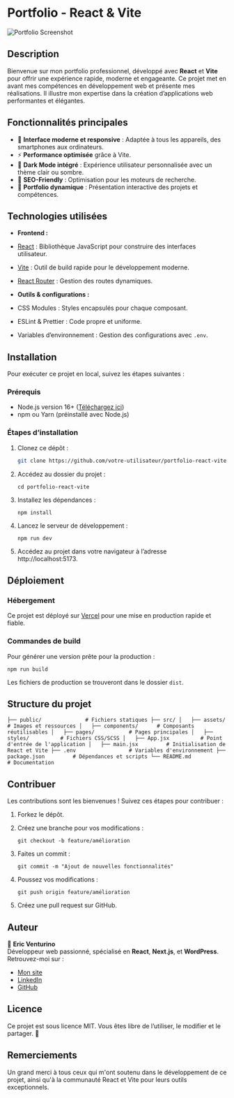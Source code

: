 
# **Portfolio - React & Vite**

![Portfolio Screenshot](https://i.ytimg.com/vi/uVL8vlPDA5o/hqdefault.jpg?sqp=-oaymwFBCNACELwBSFryq4qpAzMIARUAAIhCGAHYAQHiAQoIGBACGAY4AUAB8AEB-AH-CYAC0AWKAgwIABABGD8gUChlMA8=&rs=AOn4CLCKaIJVZhl7w5wq1405dxnMWnDhtw) 

## **Description**

Bienvenue sur mon portfolio professionnel, développé avec **React** et **Vite** pour offrir une expérience rapide, moderne et engageante. Ce projet met en avant mes compétences en développement web et présente mes réalisations. Il illustre mon expertise dans la création d’applications web performantes et élégantes.

## **Fonctionnalités principales**

- 🌟 **Interface moderne et responsive** : Adaptée à tous les appareils, des smartphones aux ordinateurs.
- ⚡ **Performance optimisée** grâce à Vite.
- 🎨 **Dark Mode intégré** : Expérience utilisateur personnalisée avec un thème clair ou sombre.
- 🚀 **SEO-Friendly** : Optimisation pour les moteurs de recherche.
- 📂 **Portfolio dynamique** : Présentation interactive des projets et compétences.



## **Technologies utilisées**

- **Frontend :**
 - [React](https://reactjs.org/) : Bibliothèque JavaScript pour construire des interfaces utilisateur.
 - [Vite](https://vitejs.dev/) : Outil de build rapide pour le développement moderne.
 - [React Router](https://reactrouter.com/) : Gestion des routes dynamiques.

- **Outils & configurations :**
 - CSS Modules : Styles encapsulés pour chaque composant.
 - ESLint & Prettier : Code propre et uniforme.
 - Variables d’environnement : Gestion des configurations avec `.env`.


## **Installation**

Pour exécuter ce projet en local, suivez les étapes suivantes :

### **Prérequis**
- Node.js version 16+ ([Téléchargez ici](https://nodejs.org/))
- npm ou Yarn (préinstallé avec Node.js)

### **Étapes d’installation**
1. Clonez ce dépôt :
   ```bash
   git clone https://github.com/votre-utilisateur/portfolio-react-vite.git`` 

2.  Accédez au dossier du projet :
    
   
    `cd portfolio-react-vite` 
    
3.  Installez les dépendances :
        
    `npm install` 
    
4.  Lancez le serveur de développement :
    
    `npm run dev` 
    
5.  Accédez au projet dans votre navigateur à l’adresse  http://localhost:5173.

## **Déploiement**

### **Hébergement**

Ce projet est déployé sur  [Vercel](https://vercel.com/)  pour une mise en production rapide et fiable.

### **Commandes de build**

Pour générer une version prête pour la production :

`npm run build` 

Les fichiers de production se trouveront dans le dossier  `dist`.

## **Structure du projet**


`├── public/              # Fichiers statiques
├── src/
│   ├── assets/          # Images et ressources
│   ├── components/      # Composants réutilisables
│   ├── pages/           # Pages principales
│   ├── styles/          # Fichiers CSS/SCSS
│   ├── App.jsx          # Point d'entrée de l'application
│   ├── main.jsx         # Initialisation de React et Vite
├── .env                 # Variables d'environnement
├── package.json         # Dépendances et scripts
└── README.md            # Documentation`


## **Contribuer**

Les contributions sont les bienvenues ! Suivez ces étapes pour contribuer :

1.  Forkez le dépôt.
2.  Créez une branche pour vos modifications :    
    
    `git checkout -b feature/amélioration` 
    
3.  Faites un commit :    
    
    `git commit -m "Ajout de nouvelles fonctionnalités"` 
    
4.  Poussez vos modifications :    
    
    `git push origin feature/amélioration` 
    
5.  Créez une pull request sur GitHub.


## **Auteur**

👤  **Eric Venturino**  
Développeur web passionné, spécialisé en  **React**,  **Next.js**, et  **WordPress**.  
Retrouvez-moi sur :

-   [Mon site](https://venturino.site/)
-   [LinkedIn](https://www.linkedin.com/in/eric-venturino/)
-   [GitHub](https://github.com/ventustyl)

## **Licence**

Ce projet est sous licence  MIT. Vous êtes libre de l’utiliser, le modifier et le partager. 🌟


## **Remerciements**

Un grand merci à tous ceux qui m'ont soutenu dans le développement de ce projet, ainsi qu'à la communauté React et Vite pour leurs outils exceptionnels.
